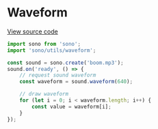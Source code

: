 # Waveform

[View source code](../../src/utils/waveform.js)

```javascript
import sono from 'sono';
import 'sono/utils/waveform';

const sound = sono.create('boom.mp3');
sound.on('ready', () => {
    // request sound waveform
    const waveform = sound.waveform(640);

    // draw waveform
    for (let i = 0; i < waveform.length; i++) {
        const value = waveform[i];
    }    
});
```
